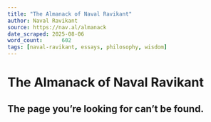```yaml
---
title: "The Almanack of Naval Ravikant"
author: Naval Ravikant
source: https://nav.al/almanack
date_scraped: 2025-08-06
word_count:      602
tags: [naval-ravikant, essays, philosophy, wisdom]
---
```


# The Almanack of Naval Ravikant

## The page you’re looking for can’t be found.
